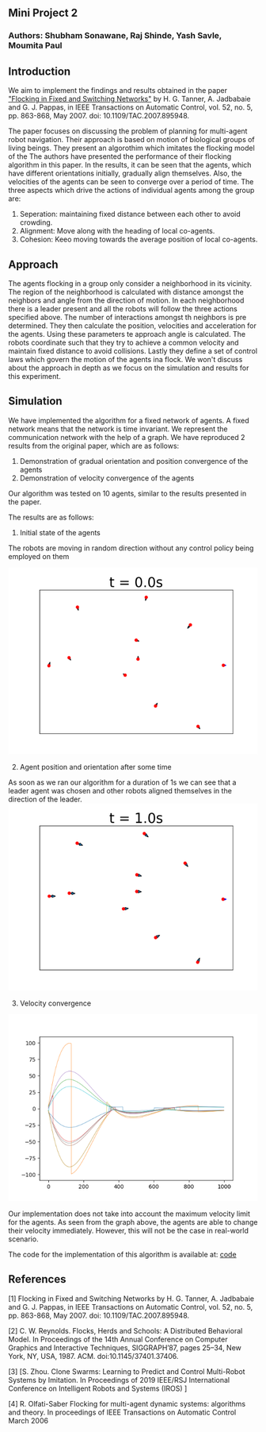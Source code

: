 ## Mini Project 2
### Authors: Shubham Sonawane, Raj Shinde, Yash Savle, Moumita Paul


## Introduction
We aim to implement the findings and results obtained in the paper ["Flocking in Fixed and Switching Networks"](https://www.seas.upenn.edu/~jadbabai/papers/boids_automatica5.pdf) by H. G. Tanner, A. Jadbabaie and G. J. Pappas, in IEEE Transactions on Automatic Control, vol. 52, no. 5, pp. 863-868, May 2007. doi: 10.1109/TAC.2007.895948.

The paper focuses on discussing the problem of planning for multi-agent robot navigation. Their approach is based on motion of biological groups of living beings.
They present an algorothim which imitates the flocking model of the 
The authors have presented the performance of their flocking algorithm in this paper. In the results, it can be seen that the agents, which have different orientations initially, gradually align themselves. Also, the velocities of the agents can be seen to converge over a period of time. The three aspects which drive the actions of individual agents among the group are: 
1. Seperation: maintaining fixed distance between each other to avoid crowding.
2. Alignment: Move along with the heading of local co-agents.
3. Cohesion: Keeo moving towards the average position of local co-agents.

## Approach
The agents flocking in a group only consider a neighborhood in its vicinity. The region of the neighborhood is calculated with distance amongst the neighbors and angle from the direction of motion. In each neighborhood there is a leader present and all the robots will follow the three actions specified above. The number of interactions amongst th neighbors is pre determined. They then calculate the position, velocities and acceleration for the agents. Using these parameters te approach angle is calculated.
The robots coordinate such that they try to achieve a common velocity and maintain fixed distance to avoid collisions.
Lastly they define a set of control laws which govern the motion of the agents ina flock. We won't discuss about the approach in depth as we focus on the simulation and results for this experiment.

## Simulation
We have implemented the algorithm for a fixed network of agents. A fixed network means that the network is time invariant. We represent the communication network with the help of a graph. We have reproduced 2 results from the original paper, which are as follows:
1. Demonstration of gradual orientation and position convergence of the agents
2. Demonstration of velocity convergence of the agents

Our algorithm was tested on 10 agents, similar to the results presented in the paper.

The results are as follows:

1. Initial state of the agents

The robots are moving in random direction without any control policy being employed on them

![Initial positions](results/agents_0.png?style=centerme)

2. Agent position and orientation after some time

As soon as we ran our algorithm for a duration of 1s we can see that a leader agent was chosen and other robots aligned themselves in the direction of the leader.
![Flocking](results/agents_1.png?style=centerme)

3. Velocity convergence

![velocity](results/vel_convergence.png?style=centerme)

Our implementation does not take into account the maximum velocity limit for the agents. As seen from the graph above, the agents are able to change their velocity immediately. However, this will not be the case in real-world scenario.

The code for the implementation of this algorithm is available at: [code](https://github.com/yashsavle/Flocking-in-Fixed-and-Switching-Networks/blob/flocking_dev/flocking.py)

## References
[1] Flocking in Fixed and Switching Networks by H. G. Tanner, A. Jadbabaie and G. J. Pappas, in IEEE Transactions on Automatic Control, vol. 52, no. 5, pp. 863-868, May 2007. doi: 10.1109/TAC.2007.895948.

[2] C. W. Reynolds. Flocks, Herds and Schools: A Distributed Behavioral Model. In Proceedings of the 14th Annual Conference on Computer Graphics and Interactive Techniques, SIGGRAPH’87, pages 25–34, New York, NY, USA, 1987. ACM. doi:10.1145/37401.37406.

[3] [S. Zhou. Clone Swarms: Learning to Predict and Control Multi-Robot Systems by Imitation. In Proceedings of  2019 IEEE/RSJ International Conference on Intelligent Robots and Systems (IROS) ]

[4] R. Olfati-Saber Flocking for multi-agent dynamic systems: algorithms and theory. In proceedings of IEEE Transactions on Automatic Control March 2006
